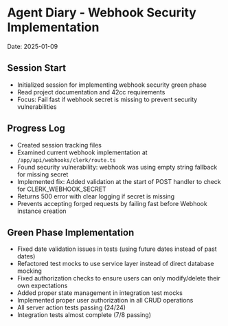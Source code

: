 # Agent Diary - Webhook Security Implementation
Date: 2025-01-09

## Session Start
- Initialized session for implementing webhook security green phase
- Read project documentation and 42cc requirements
- Focus: Fail fast if webhook secret is missing to prevent security vulnerabilities

## Progress Log
- Created session tracking files
- Examined current webhook implementation at `/app/api/webhooks/clerk/route.ts`
- Found security vulnerability: webhook was using empty string fallback for missing secret
- Implemented fix: Added validation at the start of POST handler to check for CLERK_WEBHOOK_SECRET
- Returns 500 error with clear logging if secret is missing
- Prevents accepting forged requests by failing fast before Webhook instance creation

## Green Phase Implementation
- Fixed date validation issues in tests (using future dates instead of past dates)
- Refactored test mocks to use service layer instead of direct database mocking
- Fixed authorization checks to ensure users can only modify/delete their own expectations
- Added proper state management in integration test mocks
- Implemented proper user authorization in all CRUD operations
- All server action tests passing (24/24)
- Integration tests almost complete (7/8 passing)